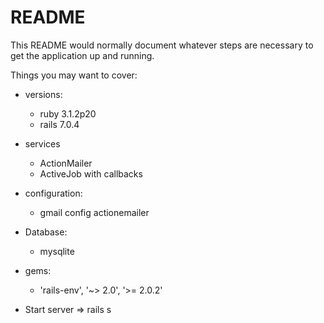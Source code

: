 # README

This README would normally document whatever steps are necessary to get the
application up and running.

Things you may want to cover:

* versions:
    * ruby 3.1.2p20
    * rails 7.0.4

* services
    * ActionMailer
    * ActiveJob with callbacks

* configuration:
    * gmail config actionemailer

* Database:
    * mysqlite

* gems: 
    * 'rails-env', '~> 2.0', '>= 2.0.2' 

* Start server => rails s
